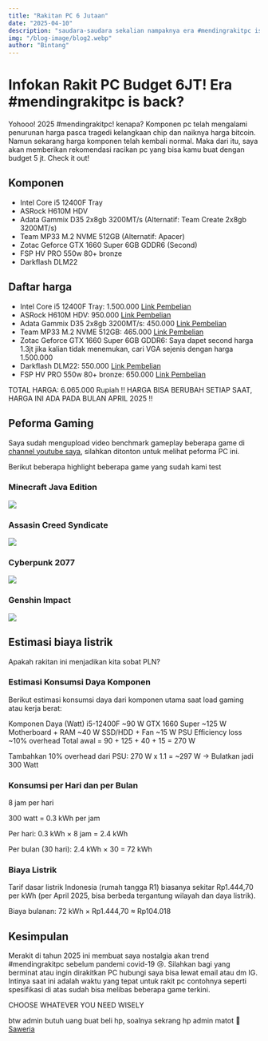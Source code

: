 ```yaml
---
title: "Rakitan PC 6 Jutaan"
date: "2025-04-10"
description: "saudara-saudara sekalian nampaknya era #mendingrakitpc is back?!!"
img: "/blog-image/blog2.webp"
author: "Bintang"
---
```


# Infokan Rakit PC Budget 6JT! Era #mendingrakitpc is back?

Yohooo! 2025 #mendingrakitpc! kenapa? Komponen pc telah mengalami penurunan harga pasca tragedi kelangkaan chip dan naiknya harga bitcoin. Namun sekarang harga komponen telah kembali normal. Maka dari itu, saya akan memberikan rekomendasi racikan pc yang bisa kamu buat dengan budget 5 jt. Check it out!

## Komponen

- Intel Core i5 12400F Tray
- ASRock H610M HDV
- Adata Gammix D35 2x8gb 3200MT/s (Alternatif: Team Create 2x8gb 3200MT/s)
- Team MP33 M.2 NVME 512GB (Alternatif: Apacer)
- Zotac Geforce GTX 1660 Super 6GB GDDR6 (Second)
- FSP HV PRO 550w 80+ bronze
- Darkflash DLM22

## Daftar harga

- Intel Core i5 12400F Tray: 1.500.000 [Link Pembelian](https://tokopedia.link/JcvFv34tqSb)
- ASRock H610M HDV: 950.000 [Link Pembelian](http://bit.ly/3Ra5to4)
- Adata Gammix D35 2x8gb 3200MT/s: 450.000 [Link Pembelian](https://tokopedia.link/AJkcxdZvqSb)
- Team MP33 M.2 NVME 512GB: 465.000 [Link Pembelian](https://tokopedia.link/RbDKbpawqSb)
- Zotac Geforce GTX 1660 Super 6GB GDDR6: Saya dapet second harga 1.3jt jika kalian tidak menemukan, cari VGA sejenis dengan harga 1.500.000
- Darkflash DLM22: 550.000 [Link Pembelian](https://tokopedia.link/S5cFjapwqSb)
- FSP HV PRO 550w 80+ bronze: 650.000 [Link Pembelian](https://tokopedia.link/qdpMjFEwqSb)

TOTAL HARGA: 6.065.000 Rupiah
!! HARGA BISA BERUBAH SETIAP SAAT, HARGA INI ADA PADA BULAN APRIL 2025 !!

## Peforma Gaming

Saya sudah mengupload video benchmark gameplay beberapa game di [channel youtube saya](https://youtube.com/@byntangxyzz), silahkan ditonton untuk melihat peforma PC ini.

Berikut beberapa highlight beberapa game yang sudah kami test

### Minecraft Java Edition

![](/blog-image/mc-g1.png)

### Assasin Creed Syndicate

![](/blog-image/as-g2.png)

### Cyberpunk 2077

![](/blog-image/cy-g3.png)

### Genshin Impact

![](/blog-image/gi-g4.png)

## Estimasi biaya listrik

Apakah rakitan ini menjadikan kita sobat PLN?

### Estimasi Konsumsi Daya Komponen

Berikut estimasi konsumsi daya dari komponen utama saat load gaming atau kerja berat:

Komponen Daya (Watt)
i5-12400F ~90 W
GTX 1660 Super ~125 W
Motherboard + RAM ~40 W
SSD/HDD + Fan ~15 W
PSU Efficiency loss ~10% overhead
Total awal = 90 + 125 + 40 + 15 = 270 W

Tambahkan 10% overhead dari PSU:
270 W x 1.1 = ~297 W → Bulatkan jadi 300 Watt

### Konsumsi per Hari dan per Bulan

8 jam per hari

300 watt = 0.3 kWh per jam

Per hari:
0.3 kWh × 8 jam = 2.4 kWh

Per bulan (30 hari):
2.4 kWh × 30 = 72 kWh

### Biaya Listrik

Tarif dasar listrik Indonesia (rumah tangga R1) biasanya sekitar Rp1.444,70 per kWh (per April 2025, bisa berbeda tergantung wilayah dan daya listrik).

Biaya bulanan: 72 kWh × Rp1.444,70 ≈ Rp104.018

## Kesimpulan

Merakit di tahun 2025 ini membuat saya nostalgia akan trend #mendingrakitpc sebelum pandemi covid-19 😢. Silahkan bagi yang berminat atau ingin dirakitkan PC hubungi saya bisa lewat email atau dm IG. Intinya saat ini adalah waktu yang tepat untuk rakit pc contohnya seperti spesifikasi di atas sudah bisa melibas beberapa game terkini.

CHOOSE WHATEVER YOU NEED WISELY

btw admin butuh uang buat beli hp, soalnya sekrang hp admin matot 🙂
[Saweria](https://saweria.co/bintangmurtifandy)
